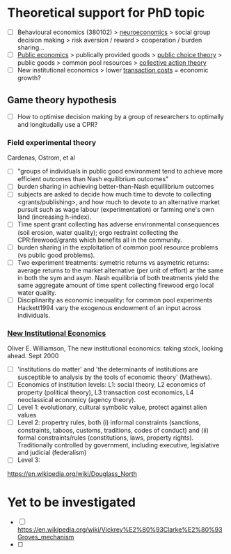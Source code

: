 # Theoretical support for PhD topic
  - [ ] Behavioural economics (380102) > [neuroeconomics](https://en.wikipedia.org/wiki/Neuroeconomics#Social_decision_making) > social group decision making > risk aversion / reward > cooperation / burden sharing...
  - [ ] [Public economics](https://en.wikipedia.org/wiki/Public_economics) > publically provided goods > [public choice theory](https://en.wikipedia.org/wiki/Public_choice) > public goods > common pool resources > [collective action theory](https://en.wikipedia.org/wiki/Collective_action) 
  - [ ] New institutional economics > lower [transaction costs](https://en.wikipedia.org/wiki/Transaction_cost) = economic growth?

## Game theory hypothesis
 - [ ] How to optimise decision making by a group of researchers to optimally and longitudally use a CPR?

### Field experimental theory
Cardenas, Ostrom, et al
  - [ ] "groups of individuals in public good environment tend to achieve more efficient outcomes than Nash equilibrium outcomes"
  - [ ] burden sharing in achieving better-than-Nash equillibrium outcomes
  - [ ] subjects are asked to decide how much time to devote to collecting <grants/publishing>, and how much to devote to an alternative market pursuit such as wage labour (experimentation) or farming one's own land (increasing h-index).
  - [ ] Time spent grant collecting has adverse environmental consequences (soil erosion, water quality); ergo restraint collecting the CPR:firewood/grants which benefits all in the community.
  - [ ] burden sharing in the exploitation of common pool resource problems (vs public good problems).
  - [ ] Two experiment treatments: symetric returns vs asymetric returns: average returns to the market alternative (per unit of effort) ar the same in both the sym and asym. Nash equilibria of both treatments yield the same aggregate amount of time spent collecting firewood ergo local water quality.
  - [ ] Disciplinarity as economic inequality: for common pool experiments Hackett1994 vary the exogenous endowment of an input across individuals.

### [New Institutional Economics](https://en.wikipedia.org/wiki/New_institutional_economics)
Oliver E. Williamson, The new institutional economics: taking stock, looking ahead. Sept 2000
  - [ ] 'institutions do matter' and 'the determinants of institutions are susceptible to analysis by the tools of economic theory' (Mathews).
  - [ ] Economics of institution levels: L1: social theory, L2 economics of property (political theory), L3 transaction cost economics, L4 neoclassical economicy (agency theory).
  - [ ] Level 1: evolutionary, cultural symbolic value, protect against alien values
  - [ ] Level 2: propertry rules, both (i) informal constraints (sanctions, constraints, taboos, customs, traditions, codes of conduct) and (ii) formal constraints/rules (constitutions, laws, property rights).  Traditionally controlled by government, including executive, legislative and judicial (federalism)
  - [ ] Level 3: 

https://en.wikipedia.org/wiki/Douglass_North

# Yet to be investigated
 - [ ] https://en.wikipedia.org/wiki/Vickrey%E2%80%93Clarke%E2%80%93Groves_mechanism
 - [ ] 
